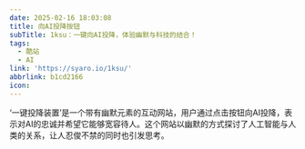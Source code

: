 ```yaml
---
date: 2025-02-16 18:03:08
title: 向AI投降按钮
subTitle: 1ksu：一键向AI投降，体验幽默与科技的结合！
tags:
  - 酷站
  - AI  
link: 'https://syaro.io/1ksu/'
abbrlink: b1cd2166
icon:
---
```


‘一键投降装置’是一个带有幽默元素的互动网站，用户通过点击按钮向AI投降，表示对AI的忠诚并希望它能够宽容待人。这个网站以幽默的方式探讨了人工智能与人类的关系，让人忍俊不禁的同时也引发思考。